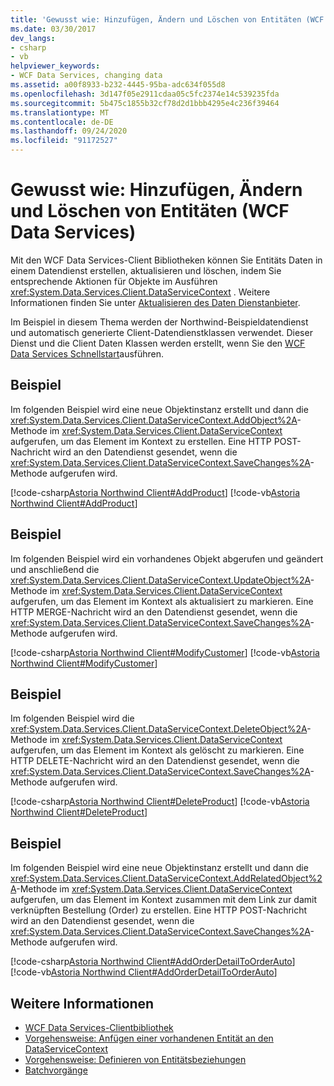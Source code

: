 ```yaml
---
title: 'Gewusst wie: Hinzufügen, Ändern und Löschen von Entitäten (WCF Data Services)'
ms.date: 03/30/2017
dev_langs:
- csharp
- vb
helpviewer_keywords:
- WCF Data Services, changing data
ms.assetid: a00f8933-b232-4445-95ba-adc634f055d8
ms.openlocfilehash: 3d147f05e2911cdaa05c5fc2374e14c539235fda
ms.sourcegitcommit: 5b475c1855b32cf78d2d1bbb4295e4c236f39464
ms.translationtype: MT
ms.contentlocale: de-DE
ms.lasthandoff: 09/24/2020
ms.locfileid: "91172527"
---
```

# <a name="how-to-add-modify-and-delete-entities-wcf-data-services"></a>Gewusst wie: Hinzufügen, Ändern und Löschen von Entitäten (WCF Data Services)

Mit den WCF Data Services-Client Bibliotheken können Sie Entitäts Daten in einem Datendienst erstellen, aktualisieren und löschen, indem Sie entsprechende Aktionen für Objekte im Ausführen <xref:System.Data.Services.Client.DataServiceContext> . Weitere Informationen finden Sie unter [Aktualisieren des Daten Dienstanbieter](updating-the-data-service-wcf-data-services.md).  
  
 Im Beispiel in diesem Thema werden der Northwind-Beispieldatendienst und automatisch generierte Client-Datendienstklassen verwendet. Dieser Dienst und die Client Daten Klassen werden erstellt, wenn Sie den [WCF Data Services Schnellstart](quickstart-wcf-data-services.md)ausführen.  
  
## <a name="example"></a>Beispiel  

 Im folgenden Beispiel wird eine neue Objektinstanz erstellt und dann die <xref:System.Data.Services.Client.DataServiceContext.AddObject%2A>-Methode im <xref:System.Data.Services.Client.DataServiceContext> aufgerufen, um das Element im Kontext zu erstellen. Eine HTTP POST-Nachricht wird an den Datendienst gesendet, wenn die <xref:System.Data.Services.Client.DataServiceContext.SaveChanges%2A>-Methode aufgerufen wird.  
  
 [!code-csharp[Astoria Northwind Client#AddProduct](../../../../samples/snippets/csharp/VS_Snippets_Misc/astoria_northwind_client/cs/source.cs#addproduct)]
 [!code-vb[Astoria Northwind Client#AddProduct](../../../../samples/snippets/visualbasic/VS_Snippets_Misc/astoria_northwind_client/vb/source.vb#addproduct)]  
  
## <a name="example"></a>Beispiel  

 Im folgenden Beispiel wird ein vorhandenes Objekt abgerufen und geändert und anschließend die <xref:System.Data.Services.Client.DataServiceContext.UpdateObject%2A>-Methode im <xref:System.Data.Services.Client.DataServiceContext> aufgerufen, um das Element im Kontext als aktualisiert zu markieren. Eine HTTP MERGE-Nachricht wird an den Datendienst gesendet, wenn die <xref:System.Data.Services.Client.DataServiceContext.SaveChanges%2A>-Methode aufgerufen wird.  
  
 [!code-csharp[Astoria Northwind Client#ModifyCustomer](../../../../samples/snippets/csharp/VS_Snippets_Misc/astoria_northwind_client/cs/source.cs#modifycustomer)]
 [!code-vb[Astoria Northwind Client#ModifyCustomer](../../../../samples/snippets/visualbasic/VS_Snippets_Misc/astoria_northwind_client/vb/source.vb#modifycustomer)]  
  
## <a name="example"></a>Beispiel  

 Im folgenden Beispiel wird die <xref:System.Data.Services.Client.DataServiceContext.DeleteObject%2A>-Methode im <xref:System.Data.Services.Client.DataServiceContext> aufgerufen, um das Element im Kontext als gelöscht zu markieren. Eine HTTP DELETE-Nachricht wird an den Datendienst gesendet, wenn die <xref:System.Data.Services.Client.DataServiceContext.SaveChanges%2A>-Methode aufgerufen wird.  
  
 [!code-csharp[Astoria Northwind Client#DeleteProduct](../../../../samples/snippets/csharp/VS_Snippets_Misc/astoria_northwind_client/cs/source.cs#deleteproduct)]
 [!code-vb[Astoria Northwind Client#DeleteProduct](../../../../samples/snippets/visualbasic/VS_Snippets_Misc/astoria_northwind_client/vb/source.vb#deleteproduct)]  
  
## <a name="example"></a>Beispiel  

 Im folgenden Beispiel wird eine neue Objektinstanz erstellt und dann die <xref:System.Data.Services.Client.DataServiceContext.AddRelatedObject%2A>-Methode im <xref:System.Data.Services.Client.DataServiceContext> aufgerufen, um das Element im Kontext zusammen mit dem Link zur damit verknüpften Bestellung (Order) zu erstellen. Eine HTTP POST-Nachricht wird an den Datendienst gesendet, wenn die <xref:System.Data.Services.Client.DataServiceContext.SaveChanges%2A>-Methode aufgerufen wird.  
  
 [!code-csharp[Astoria Northwind Client#AddOrderDetailToOrderAuto](../../../../samples/snippets/csharp/VS_Snippets_Misc/astoria_northwind_client/cs/source.cs#addorderdetailtoorderauto)]
 [!code-vb[Astoria Northwind Client#AddOrderDetailToOrderAuto](../../../../samples/snippets/visualbasic/VS_Snippets_Misc/astoria_northwind_client/vb/source.vb#addorderdetailtoorderauto)]  
  
## <a name="see-also"></a>Weitere Informationen

- [WCF Data Services-Clientbibliothek](wcf-data-services-client-library.md)
- [Vorgehensweise: Anfügen einer vorhandenen Entität an den DataServiceContext](attach-an-existing-entity-to-dc-wcf-data.md)
- [Vorgehensweise: Definieren von Entitätsbeziehungen](how-to-define-entity-relationships-wcf-data-services.md)
- [Batchvorgänge](batching-operations-wcf-data-services.md)
